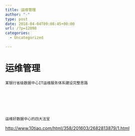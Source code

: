 ```yaml
---
title: 运维管理
author: "-"
type: post
date: 2018-04-04T09:08:45+00:00
url: /?p=12098
categories:
  - Uncategorized

---
```

# 运维管理

  
    某银行省级数据中心IT运维服务体系建设完整思路
  





  
    运维好数据中心的四大法宝
  



  
http://www.10tiao.com/html/358/201603/2682813879/1.html